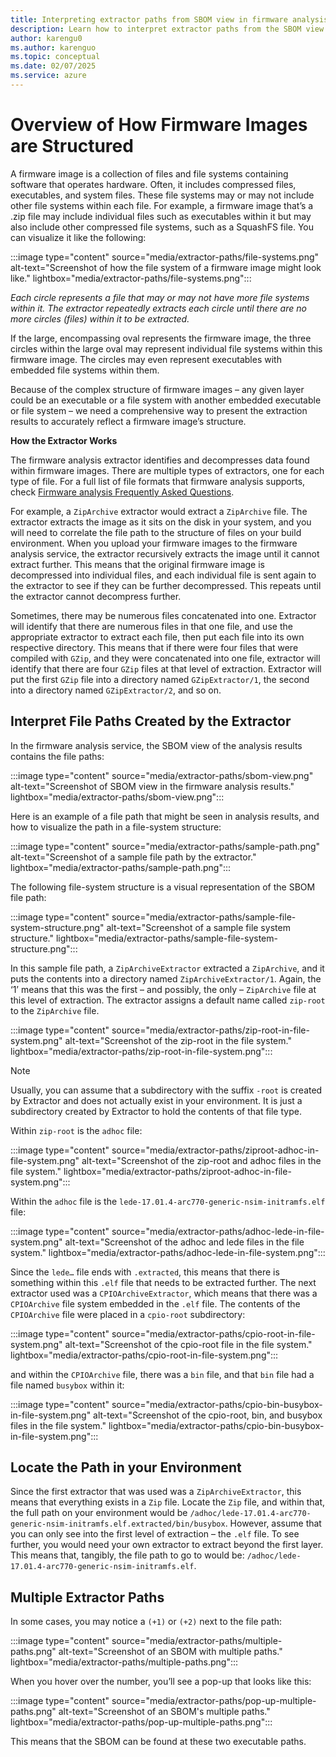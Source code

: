 ```yaml
---
title: Interpreting extractor paths from SBOM view in firmware analysis
description: Learn how to interpret extractor paths from the SBOM view in firmware analysis results.
author: karengu0
ms.author: karenguo
ms.topic: conceptual
ms.date: 02/07/2025
ms.service: azure
---
```

 
# Overview of How Firmware Images are Structured

A firmware image is a collection of files and file systems containing software that operates hardware. Often, it includes compressed files, executables, and system files. These file systems may or may not include other file systems within each file. For example, a firmware image that’s a .zip file may include individual files such as executables within it but may also include other compressed file systems, such as a SquashFS file. You can visualize it like the following:

:::image type="content" source="media/extractor-paths/file-systems.png" alt-text="Screenshot of how the file system of a firmware image might look like." lightbox="media/extractor-paths/file-systems.png":::

*Each circle represents a file that may or may not have more file systems within it. The extractor repeatedly extracts each circle until there are no more circles (files) within it to be extracted.*

If the large, encompassing oval represents the firmware image, the three circles within the large oval may represent individual file systems within this firmware image. The circles may even represent executables with embedded file systems within them.

Because of the complex structure of firmware images – any given layer could be an executable or a file system with another embedded executable or file system – we need a comprehensive way to present the extraction results to accurately reflect a firmware image’s structure.

**How the Extractor Works**

The firmware analysis extractor identifies and decompresses data found within firmware images. There are multiple types of extractors, one for each type of file. For a full list of file formats that firmware analysis supports, check [Firmware analysis Frequently Asked Questions](firmware-analysis-faq.md).

For example, a `ZipArchive` extractor would extract a `ZipArchive` file. The extractor extracts the image as it sits on the disk in your system, and you will need to correlate the file path to the structure of files on your build environment. When you upload your firmware images to the firmware analysis service, the extractor recursively extracts the image until it cannot extract further. This means that the original firmware image is decompressed into individual files, and each individual file is sent again to the extractor to see if they can be further decompressed. This repeats until the extractor cannot decompress further.

Sometimes, there may be numerous files concatenated into one. Extractor will identify that there are numerous files in that one file, and use the appropriate extractor to extract each file, then put each file into its own respective directory. This means that if there were four files that were compiled with `GZip`, and they were concatenated into one file, extractor will identify that there are four `GZip` files at that level of extraction. Extractor will put the first `GZip` file into a directory named `GZipExtractor/1`, the second into a directory named `GZipExtractor/2`, and so on.

## Interpret File Paths Created by the Extractor

In the firmware analysis service, the SBOM view of the analysis results contains the file paths:

:::image type="content" source="media/extractor-paths/sbom-view.png" alt-text="Screenshot of SBOM view in the firmware analysis results." lightbox="media/extractor-paths/sbom-view.png":::

Here is an example of a file path that might be seen in analysis results, and how to visualize the path in a file-system structure:

:::image type="content" source="media/extractor-paths/sample-path.png" alt-text="Screenshot of a sample file path by the extractor." lightbox="media/extractor-paths/sample-path.png":::

The following file-system structure is a visual representation of the SBOM file path:

:::image type="content" source="media/extractor-paths/sample-file-system-structure.png" alt-text="Screenshot of a sample file system structure." lightbox="media/extractor-paths/sample-file-system-structure.png":::

In this sample file path, a `ZipArchiveExtractor` extracted a `ZipArchive`, and it puts the contents into a directory named `ZipArchiveExtractor/1`. Again, the ‘1’ means that this was the first – and possibly, the only – `ZipArchive` file at this level of extraction. The extractor assigns a default name called `zip-root` to the `ZipArchive` file.

:::image type="content" source="media/extractor-paths/zip-root-in-file-system.png" alt-text="Screenshot of the zip-root in the file system." lightbox="media/extractor-paths/zip-root-in-file-system.png":::

> [!Note]
> Usually, you can assume that a subdirectory with the suffix `-root` is created by Extractor and does not actually exist in your environment. It is just a subdirectory created by Extractor to hold the contents of that file type.
> 

Within `zip-root` is the `adhoc` file:

:::image type="content" source="media/extractor-paths/ziproot-adhoc-in-file-system.png" alt-text="Screenshot of the zip-root and adhoc files in the file system." lightbox="media/extractor-paths/ziproot-adhoc-in-file-system.png":::

Within the `adhoc` file is the `lede-17.01.4-arc770-generic-nsim-initramfs.elf` file:

:::image type="content" source="media/extractor-paths/adhoc-lede-in-file-system.png" alt-text="Screenshot of the adhoc and lede files in the file system." lightbox="media/extractor-paths/adhoc-lede-in-file-system.png":::

Since the `lede…` file ends with `.extracted`, this means that there is something within this `.elf` file that needs to be extracted further. The next extractor used was a `CPIOArchiveExtractor`, which means that there was a `CPIOArchive` file system embedded in the `.elf` file. The contents of the `CPIOArchive` file were placed in a `cpio-root` subdirectory: 

:::image type="content" source="media/extractor-paths/cpio-root-in-file-system.png" alt-text="Screenshot of the cpio-root file in the file system." lightbox="media/extractor-paths/cpio-root-in-file-system.png":::

and within the `CPIOArchive` file, there was a `bin` file, and that `bin` file had a file named `busybox` within it:

:::image type="content" source="media/extractor-paths/cpio-bin-busybox-in-file-system.png" alt-text="Screenshot of the cpio-root, bin, and busybox files in the file system." lightbox="media/extractor-paths/cpio-bin-busybox-in-file-system.png":::

## Locate the Path in your Environment

Since the first extractor that was used was a `ZipArchiveExtractor`, this means that everything exists in a `Zip` file. Locate the `Zip` file, and within that, the full path on your environment would be `/adhoc/lede-17.01.4-arc770-generic-nsim-initramfs.elf.extracted/bin/busybox`. However, assume that you can only see into the first level of extraction – the `.elf` file. To see further, you would need your own extractor to extract beyond the first layer. This means that, tangibly, the file path to go to would be: `/adhoc/lede-17.01.4-arc770-generic-nsim-initramfs.elf`.

## Multiple Extractor Paths

In some cases, you may notice a `(+1)` or `(+2)` next to the file path:

:::image type="content" source="media/extractor-paths/multiple-paths.png" alt-text="Screenshot of an SBOM with multiple paths." lightbox="media/extractor-paths/multiple-paths.png":::

When you hover over the number, you’ll see a pop-up that looks like this:

:::image type="content" source="media/extractor-paths/pop-up-multiple-paths.png" alt-text="Screenshot of an SBOM's multiple paths." lightbox="media/extractor-paths/pop-up-multiple-paths.png":::

This means that the SBOM can be found at these two executable paths.
